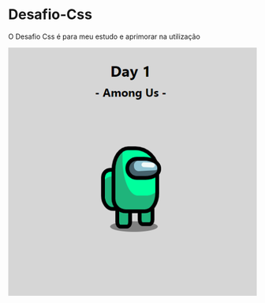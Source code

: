 # Desafio-Css
O Desafio Css é para meu estudo e aprimorar na utilização 

![alt text](https://github.com/elyda66/Desafio-Css/blob/master/Day%201/day1.png "Tela da PokeDex")
